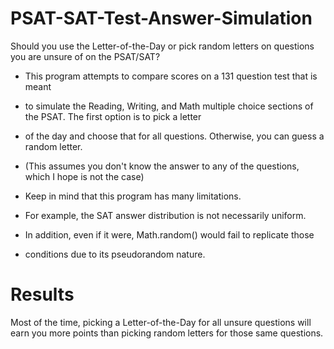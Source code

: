 # PSAT-SAT-Test-Answer-Simulation
Should you use the Letter-of-the-Day or pick random letters on questions you are unsure of on the PSAT/SAT?

 * This program attempts to compare scores on a 131 question test that is meant
 * to simulate the Reading, Writing, and Math multiple choice sections of the PSAT. The first option is to pick a letter
 * of the day and choose that for all questions. Otherwise, you can guess a random letter.
 * (This assumes you don't know the answer to any of the questions, which I hope is not the case)
 
 * Keep in mind that this program has many limitations.
 * For example, the SAT answer distribution is not necessarily uniform.
 * In addition, even if it were, Math.random() would fail to replicate those 
 * conditions due to its pseudorandom nature.
 
# Results
Most of the time, picking a Letter-of-the-Day for all unsure questions will earn you more points than picking random letters for those same questions.
